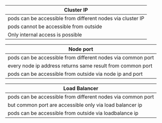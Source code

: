 | Cluster IP                                                 | 
| -----------------------------------------------------------|
| pods can be accessible from different nodes via cluster IP |
| pods cannot be accessible from outside                     |
| Only internal access is possible                           |

| Node port                                                   | 
| ----------------------------------------------------------- |
| pods can be accessible from different nodes via common port |
| every node ip address returns same result from common port  |
| pods can be accessible from outside via node ip and port    |

| Load Balancer                                               |
| ------------------------------------------------------------|
| pods can be accessible from different nodes via common port |
| but common port are accessible only via load balancer ip    |
| pods can be accessible from outside via loadbalance ip      |